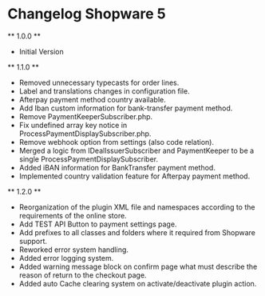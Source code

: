 # Changelog Shopware 5

** 1.0.0 **

* Initial Version

** 1.1.0 **

* Removed unnecessary typecasts for order lines.
* Label and translations changes in configuration file.
* Afterpay payment method country available. 
* Add Iban custom information for bank-transfer payment method.
* Remove PaymentKeeperSubscriber.php.
* Fix undefined array key notice in ProcessPaymentDisplaySubscriber.php.
* Remove webhook option from settings (also code relation).
* Merged a logic from IDealIssuerSubscriber and PaymentKeeper to be a single ProcessPaymentDisplaySubscriber.
* Added iBAN information for BankTransfer payment method.
* Implemented country validation feature for Afterpay payment method.

** 1.2.0 **

* Reorganization of the plugin XML file and namespaces according to the requirements of the online store.
* Add TEST API Button to payment settings page.
* Add prefixes to all classes and folders where it required from Shopware support.
* Reworked error system handling.
* Added error logging system. 
* Added warning message block on confirm page what must describe the reason of return to the checkout page. 
* Added auto Cache clearing system on activate/deactivate plugin action.
